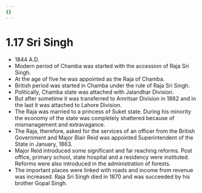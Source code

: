 ```yaml
---
{}
---
```

   
# 1.17 Sri Singh   
* 1844 A.D.   
* Modern period of Chamba was started with the accession of Raja Sri Singh.   
* At the age of five he was appointed as the Raja of Chamba.   
* British period was started in Chamba under the rule of Raja Sri Singh.   
* Politically, Chamba state was attached with Jalandhar Division.   
* But after sometime it was transferred to Amritsar Division in 1862 and in the last it was attached to Lahore Division.   
* The Raja was married to a princess of Suket state. During his minority the economy of the state was completely shattered because of mismanagement and extravagance.   
* The Raja, therefore, asked for the services of an officer from the British Government and Major Blair Reid was appointed Superintendent of the State in January, 1863.   
* Major Reid introduced some significant and far reaching reforms. Post office, primary school, state hospital and a residency were instituted. Reforms were also introduced in the administration of forests.   
* The important places were linked with roads and income from revenue was increased. Raja Sri Singh died in 1870 and was succeeded by his brother Gopal Singh.